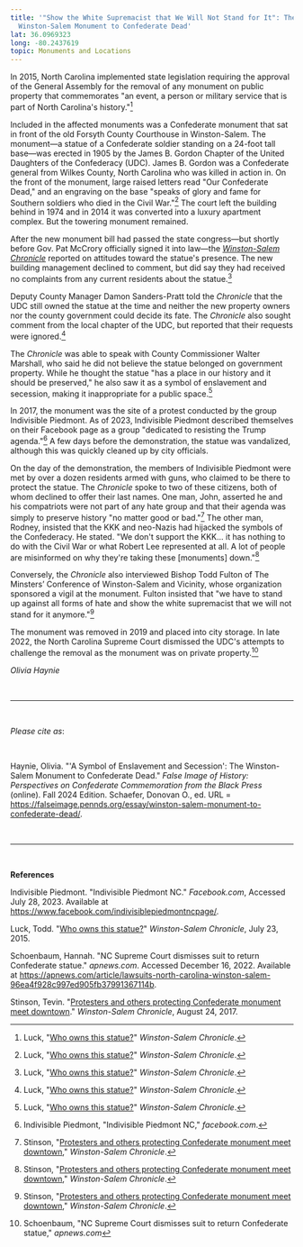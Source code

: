 ```yaml
---
title: '"Show the White Supremacist that We Will Not Stand for It": The
  Winston-Salem Monument to Confederate Dead'
lat: 36.0969323
long: -80.2437619
topic: Monuments and Locations
---
```

In 2015, North Carolina implemented state legislation requiring the approval of the General Assembly for the removal of any monument on public property that commemorates "an event, a person or military service that is part of North Carolina's history."[^1]

Included in the affected monuments was a Confederate monument that sat in front of the old Forsyth County Courthouse in Winston-Salem. The monument—a statue of a Confederate soldier standing on a 24-foot tall base—was erected in 1905 by the James B. Gordon Chapter of the United Daughters of the Confederacy (UDC). James B. Gordon was a Confederate general from Wilkes County, North Carolina who was killed in action in. On the front of the monument, large raised letters read "Our Confederate Dead," and an engraving on the base "speaks of glory and fame for Southern soldiers who died in the Civil War."[^2] The court left the building behind in 1974 and in 2014 it was converted into a luxury apartment complex. But the towering monument remained.

After the new monument bill had passed the state congress—but shortly before Gov. Pat McCrory officially signed it into law—the *[Winston-Salem Chronicle](https://www.digitalnc.org/newspapers/winston-salem-chronicle-winston-salem-n-c/)* reported on attitudes toward the statue's presence. The new building management declined to comment, but did say they had received no complaints from any current residents about the statue.[^3]

Deputy County Manager Damon Sanders-Pratt told the *Chronicle* that the UDC still owned the statue at the time and neither the new property owners nor the county government could decide its fate. The *Chronicle* also sought comment from the local chapter of the UDC, but reported that their requests were ignored.[^4]

The *Chronicle* was able to speak with County Commissioner Walter Marshall, who said he did not believe the statue belonged on government property. While he thought the statue "has a place in our history and it should be preserved," he also saw it as a symbol of enslavement and secession, making it inappropriate for a public space.[^5]

In 2017, the monument was the site of a protest conducted by the group Indivisible Piedmont. As of 2023, Indivisible Piedmont described themselves on their Facebook page as a group "dedicated to resisting the Trump agenda."[^6] A few days before the demonstration, the statue was vandalized, although this was quickly cleaned up by city officials.

On the day of the demonstration, the members of Indivisible Piedmont were met by over a dozen residents armed with guns, who claimed to be there to protect the statue. The *Chronicle* spoke to two of these citizens, both of whom declined to offer their last names. One man, John, asserted he and his compatriots were not part of any hate group and that their agenda was simply to preserve history "no matter good or bad."[^7] The other man, Rodney, insisted that the KKK and neo-Nazis had hijacked the symbols of the Confederacy. He stated. "We don't support the KKK... it has nothing to do with the Civil War or what Robert Lee represented at all. A lot of people are misinformed on why they're taking these \[monuments] down."[^8]

Conversely, the *Chronicle* also interviewed Bishop Todd Fulton of The Minsters’ Conference of Winston-Salem and Vicinity, whose organization sponsored a vigil at the monument. Fulton insisted that "we have to stand up against all forms of hate and show the white supremacist that we will not stand for it anymore."[^9]

The monument was removed in 2019 and placed into city storage. In late 2022, the North Carolina Supreme Court dismissed the UDC's attempts to challenge the removal as the monument was on private property.[^10]

*Olivia Haynie*

<br>

<hr>

<br>

*Please cite as*: 

<br>

Haynie, Olivia. "'A Symbol of Enslavement and Secession': The Winston-Salem Monument to Confederate Dead." *False Image of History: Perspectives on Confederate Commemoration from the Black Press* (online). Fall 2024 Edition. Schaefer, Donovan O., ed. URL = https://falseimage.pennds.org/essay/winston-salem-monument-to-confederate-dead/.

<br>

<hr>

<br>

**References**

Indivisible Piedmont. "Indivisible Piedmont NC." *Facebook.com*, Accessed July 28, 2023. Available at https://www.facebook.com/indivisiblepiedmontncpage/.

Luck, Todd. "[Who owns this statue?](https://www.digitalnc.org/newspapers/winston-salem-chronicle-winston-salem-n-c/)" *Winston-Salem Chronicle*, July 23, 2015.

Schoenbaum, Hannah. "NC Supreme Court dismisses suit to return Confederate statue." *apnews.com*. Accessed December 16, 2022. Available at https://apnews.com/article/lawsuits-north-carolina-winston-salem-96ea4f928c997ed905fb37991367114b.

Stinson, Tevin. "[Protesters and others protecting Confederate monument meet downtown](https://www.digitalnc.org/newspapers/winston-salem-chronicle-winston-salem-n-c/)." *Winston-Salem Chronicle*, August 24, 2017.

[^1]: Luck, "[Who owns this statue?](https://www.digitalnc.org/newspapers/winston-salem-chronicle-winston-salem-n-c/)" *Winston-Salem Chronicle*.

[^2]: Luck, "[Who owns this statue?](https://www.digitalnc.org/newspapers/winston-salem-chronicle-winston-salem-n-c/)" *Winston-Salem Chronicle*.

[^3]: Luck, "[Who owns this statue?](https://www.digitalnc.org/newspapers/winston-salem-chronicle-winston-salem-n-c/)" *Winston-Salem Chronicle*.

[^4]: Luck, "[Who owns this statue?](https://www.digitalnc.org/newspapers/winston-salem-chronicle-winston-salem-n-c/)" *Winston-Salem Chronicle*.

[^5]: Luck, "[Who owns this statue?](https://www.digitalnc.org/newspapers/winston-salem-chronicle-winston-salem-n-c/)" *Winston-Salem Chronicle*.

[^6]: Indivisible Piedmont, "Indivisible Piedmont NC," *facebook.com*.

[^7]: Stinson, "[Protesters and others protecting Confederate monument meet downtown](https://www.digitalnc.org/newspapers/winston-salem-chronicle-winston-salem-n-c/)," *Winston-Salem Chronicle*.

[^8]: Stinson, "[Protesters and others protecting Confederate monument meet downtown](<>)," *Winston-Salem Chronicle*.

[^9]: Stinson, "[Protesters and others protecting Confederate monument meet downtown](https://www.digitalnc.org/newspapers/winston-salem-chronicle-winston-salem-n-c/)," *Winston-Salem Chronicle*.

[^10]: Schoenbaum, "NC Supreme Court dismisses suit to return Confederate statue," *apnews.com*
